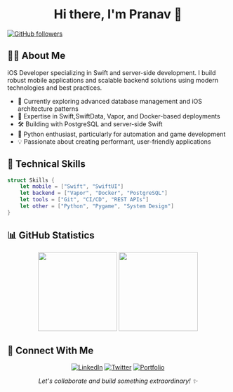 <h1 align="center">Hi there, I'm Pranav 👋</h1>

<p align="left">
  <a href="https://github.com/pranav1160">
    <img src="https://img.shields.io/github/followers/pranav1160?label=Follow&style=social" alt="GitHub followers"/>
  </a>

</p>

## 👨‍💻 About Me

iOS Developer specializing in Swift and server-side development. I build robust mobile applications and scalable backend solutions using modern technologies and best practices.



- 🔭 Currently exploring advanced database management and iOS architecture patterns
- 🌟 Expertise in Swift,SwiftData, Vapor, and Docker-based deployments
- 🛠️ Building with PostgreSQL and server-side Swift
- 🐍 Python enthusiast, particularly for automation and game development
- 💡 Passionate about creating performant, user-friendly applications

## 🚀 Technical Skills

```swift
struct Skills {
    let mobile = ["Swift", "SwiftUI"]
    let backend = ["Vapor", "Docker", "PostgreSQL"]
    let tools = ["Git", "CI/CD", "REST APIs"]
    let other = ["Python", "Pygame", "System Design"]
}
```

## 📊 GitHub Statistics

<p align="center">
  <img height="180em" src="https://github-readme-stats.vercel.app/api?username=pranav1160&show_icons=true&theme=radical"/>
  <img height="180em" src="https://github-readme-streak-stats.herokuapp.com/?user=pranav1160&theme=radical"/>
</p>

## 🤝 Connect With Me

<p align="center">
  <a href="https://www.linkedin.com/in/pranav1160/"><img src="https://img.shields.io/badge/LinkedIn-0077B5?style=for-the-badge&logo=linkedin&logoColor=white" alt="LinkedIn"/></a>
  <a href="https://twitter.com/swiftdoctr"><img src="https://img.shields.io/badge/Twitter-1DA1F2?style=for-the-badge&logo=twitter&logoColor=white" alt="Twitter"/></a>
  <a href="https://pranav1160.github.io/"><img src="https://img.shields.io/badge/Portfolio-000000?style=for-the-badge&logo=About.me&logoColor=white" alt="Portfolio"/></a>
</p>

<p align="center">
  <i>Let's collaborate and build something extraordinary! ✨</i>
</p>
